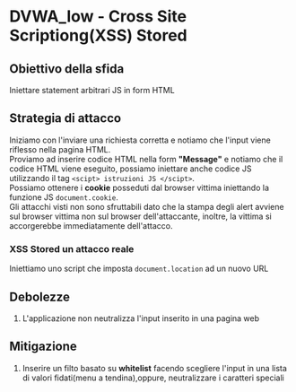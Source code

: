 # DVWA_low - Cross Site Scriptiong(XSS) Stored

## Obiettivo della sfida
Iniettare statement arbitrari JS in form HTML

## Strategia di attacco
Iniziamo con l'inviare una richiesta corretta e notiamo che l'input viene riflesso nella pagina HTML.  
Proviamo ad inserire codice HTML nella form **"Message"** e notiamo che il codice HTML viene eseguito, possiamo iniettare anche codice JS utilizzando il tag `<scipt> istruzioni JS </scipt>`.   
Possiamo ottenere i **cookie** posseduti dal browser vittima iniettando la funzione JS `document.cookie`.  
Gli attacchi visti non sono sfruttabili dato che la stampa degli alert avviene sul browser vittima non sul browser dell'attaccante, inoltre, la vittima si accorgerebbe immediatamente dell'attacco.


### XSS Stored un attacco reale
Iniettiamo uno script che imposta `document.location` ad un nuovo URL

## Debolezze
1. L'applicazione non neutralizza l'input inserito in una pagina web

## Mitigazione
1. Inserire un filto basato su **whitelist** facendo scegliere l'input in una lista di valori fidati(menu a tendina),oppure, neutralizzare i caratteri speciali

